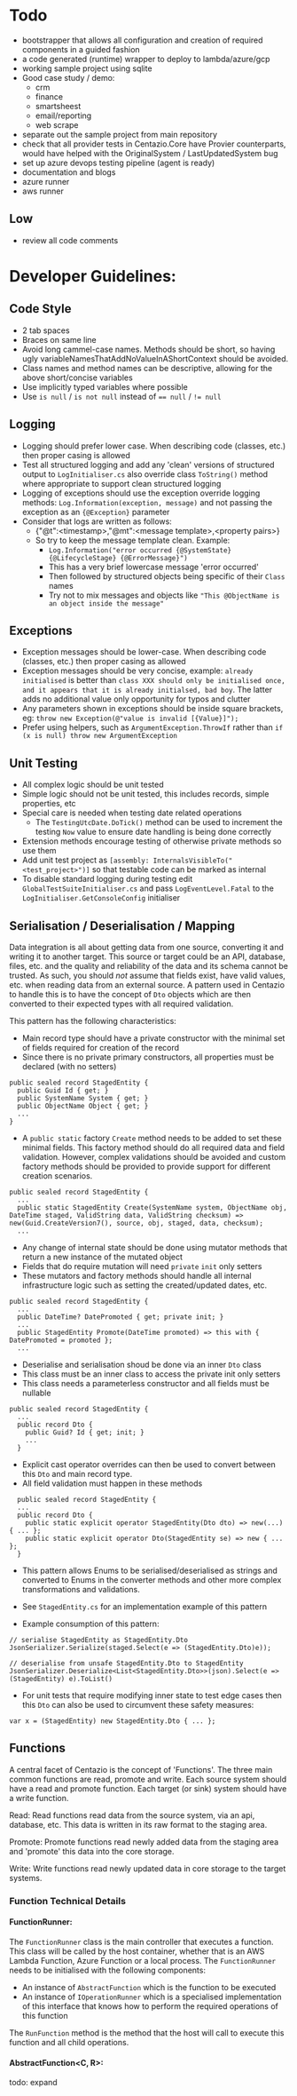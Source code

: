 # Todo
- bootstrapper that allows all configuration and creation of required components in a guided fashion
- a code generated (runtime) wrapper to deploy to lambda/azure/gcp
- working sample project using sqlite
- Good case study / demo:
  - crm
  - finance
  - smartsheest
  - email/reporting
  - web scrape
- separate out the sample project from main repository
- check that all provider tests in Centazio.Core have Provier counterparts, would have helped with the 
        OriginalSystem / LastUpdatedSystem bug
- set up azure devops testing pipeline (agent is ready)
- documentation and blogs
- azure runner
- aws runner

## Low
- review all code comments


# Developer Guidelines:

## Code Style 
- 2 tab spaces
- Braces on same line
- Avoid long cammel-case names.  Methods should be short, so having ugly variableNamesThatAddNoValueInAShortContext 
    should be avoided. 
- Class names and method names can be descriptive, allowing for the above short/concise variables
- Use implicitly typed variables where possible
- Use `is null` / `is not null` instead of `== null` / `!= null`

## Logging
- Logging should prefer lower case.  When describing code (classes, etc.) then proper casing is allowed
- Test all structured logging and add any 'clean' versions of structured output to `LogInitialiser.cs` also override
    class `ToString()` method where appropriate to support clean structured logging
- Logging of exceptions should use the exception override logging methods: `Log.Information(exception, message)` and
    not passing the exception as an `{@Exception}` parameter
- Consider that logs are written as follows:
  - {"@t":\<timestamp>,"@mt":\<message template>,\<property pairs>}
  - So try to keep the message template clean.  Example:
    - `Log.Information("error occurred {@SystemState} {@LifecycleStage} {@ErrorMessage}")`
    - This has a very brief lowercase message 'error occurred'
    - Then followed by structured objects being specific of their `Class` names
    - Try not to mix messages and objects like `"This @ObjectName is an object inside the message"`

## Exceptions
- Exception messages should be lower-case.  When describing code (classes, etc.) then proper casing as allowed
- Exception messages should be very concise, example: `already initialised` is better than `class XXX should only be
    initialised once, and it appears that it is already initialsed, bad boy`.  The latter adds no additional value
    only opportunity for typos and clutter
- Any parameters shown in exceptions should be inside square brackets, eg: `throw new Exception(@"value is invalid [{Value}]");`
- Prefer using helpers, such as `ArgumentException.ThrowIf` rather than `if (x is null) throw new ArgumentException`

## Unit Testing
- All complex logic should be unit tested
- Simple logic should not be unit tested, this includes records, simple properties, etc
- Special care is needed when testing date related operations
  - The `TestingUtcDate.DoTick()` method can be used to increment the testing `Now` value to ensure date handling
  is being done correctly
- Extension methods encourage testing of otherwise private methods so use them
- Add unit test project as `[assembly: InternalsVisibleTo("<test_project>")]` so that testable code can be marked as 
  internal
- To disable standard logging during testing edit `GlobalTestSuiteInitialiser.cs` and pass `LogEventLevel.Fatal`
    to the `LogInitialiser.GetConsoleConfig` initialiser

## Serialisation / Deserialisation / Mapping
Data integration is all about getting data from one source, converting it and writing it to another target.  This source
or target could be an API, database, files, etc. and the quality and reliability of the data and its schema cannot be 
trusted.  As such, you should *not* assume that fields exist, have valid values, etc. when reading data from an external
source.  A pattern used in Centazio to handle this is to have the concept of `Dto` objects which are then converted
to their expected types with all required validation.  

This pattern has the following characteristics:
- Main record type should have a private constructor with the minimal set of fields required for creation of the record
- Since there is no private primary constructors, all properties must be declared (with no setters)
```
public sealed record StagedEntity {
  public Guid Id { get; }
  public SystemName System { get; }
  public ObjectName Object { get; }
  ...
}
```

- A `public static` factory `Create` method needs to be added to set these minimal fields.  This factory method should
do all required data and field validation.  However, complex validations should be avoided and custom factory methods
should be provided to provide support for different creation scenarios.
```
public sealed record StagedEntity {
  ...
  public static StagedEntity Create(SystemName system, ObjectName obj, DateTime staged, ValidString data, ValidString checksum) => new(Guid.CreateVersion7(), source, obj, staged, data, checksum);
  ...
```

- Any change of internal state should be done using mutator methods that return a new instance of the mutated object
- Fields that do require mutation will need `private` `init` only setters
- These mutators and factory methods should handle all internal infrastructure logic such as setting the
created/updated dates, etc.
```
public sealed record StagedEntity {
  ...
  public DateTime? DatePromoted { get; private init; }
  ...
  public StagedEntity Promote(DateTime promoted) => this with { DatePromoted = promoted };
  ...
```

- Deserialise and serialisation shoud be done via an inner `Dto` class
- This class must be an inner class to access the private init only setters
- This class needs a parameterless constructor and all fields must be nullable
```
public sealed record StagedEntity {
  ...
  public record Dto {
    public Guid? Id { get; init; }
    ...
  }
```

- Explicit cast operator overrides can then be used to convert between this `Dto` and main record type.  
- All field validation must happen in these methods
```
  public sealed record StagedEntity {
  ...
  public record Dto {
    public static explicit operator StagedEntity(Dto dto) => new(...) { ... };
    public static explicit operator Dto(StagedEntity se) => new { ... };    
  }
```

- This pattern allows Enums to be serialised/deserialised as strings and converted to Enums in the converter methods
and other more complex transformations and validations.
- See `StagedEntity.cs` for an implementation example of this pattern

- Example consumption of this pattern:
```
// serialise StagedEntity as StagedEntity.Dto
JsonSerializer.Serialize(staged.Select(e => (StagedEntity.Dto)e));

// deserialise from unsafe StagedEntity.Dto to StagedEntity
JsonSerializer.Deserialize<List<StagedEntity.Dto>>(json).Select(e => (StagedEntity) e).ToList()
```

- For unit tests that require modifying inner state to test edge cases then this `Dto` can also be used to circumvent
these safety measures:
```
var x = (StagedEntity) new StagedEntity.Dto { ... };
```

## Functions

A central facet of Centazio is the concept of 'Functions'.  The three main common functions are read, promote and write.
Each source system should have a read and promote function.  Each target (or sink) system should have a write function.

Read: Read functions read data from the source system, via an api, database, etc.  This data is written in its raw format
to the staging area.

Promote: Promote functions read newly added data from the staging area and 'promote' this data into the core storage.

Write: Write functions read newly updated data in core storage to the target systems.

### Function Technical Details

#### FunctionRunner:

The `FunctionRunner` class is the main controller that executes a function.  This class will be called by the host
container, whether that is an AWS Lambda Function, Azure Function or a local process.  The `FunctionRunner` needs to
be initialised with the following components:

- An instance of `AbstractFunction` which is the function to be executed
- An instance of `IOperationRunner` which is a specialised implementation of this interface that knows how to 
  perform the required operations of this function

The `RunFunction` method is the method that the host will call to execute this function and all child operations.


#### AbstractFunction<C, R>:

todo: expand 